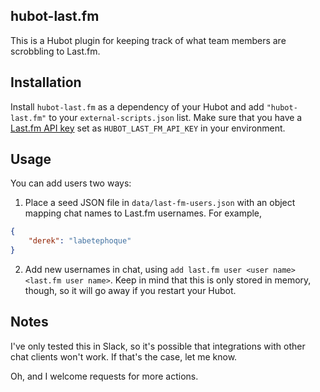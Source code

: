 hubot-last.fm
---

This is a Hubot plugin for keeping track of what team members are scrobbling to Last.fm.

## Installation

Install `hubot-last.fm` as a dependency of your Hubot and add `"hubot-last.fm"` to your `external-scripts.json` list. Make sure that you have a [Last.fm API key](http://www.last.fm/api/accounts) set as `HUBOT_LAST_FM_API_KEY` in your environment.

## Usage

You can add users two ways:

1. Place a seed JSON file in `data/last-fm-users.json` with an object mapping chat names to Last.fm usernames. For example,
```json
{
    "derek": "labetephoque"
}
```
2. Add new usernames in chat, using `add last.fm user <user name> <last.fm user name>`. Keep in mind that this is only stored in memory, though, so it will go away if you restart your Hubot.

## Notes

I've only tested this in Slack, so it's possible that integrations with other chat clients won't work. If that's the case, let me know.

Oh, and I welcome requests for more actions.
